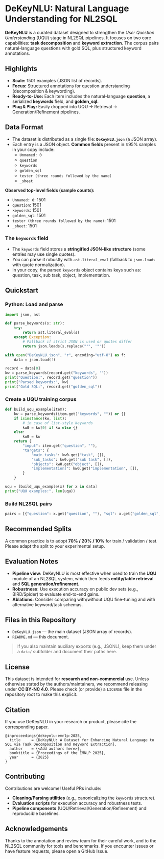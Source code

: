 # DeKeyNLU: Natural Language Understanding for NL2SQL

**DeKeyNLU** is a curated dataset designed to strengthen the *User Question Understanding* (UQU) stage in NL2SQL pipelines. 
It focuses on two core capabilities: **task decomposition** and **keyword extraction**. 
The corpus pairs natural-language questions with gold SQL, plus structured keyword annotations.


## Highlights

- **Scale:** 1501 examples (JSON list of records).
- **Focus:** Structured annotations for question understanding (decomposition & keywording).
- **Ready-to-Use:** Each item includes the natural-language **question**, a serialized **keywords** field, and **golden_sql**.
- **Plug & Play:** Easily dropped into UQU → Retrieval → Generation/Refinement pipelines.


## Data Format

- The dataset is distributed as a single file: **`DeKeyNLU.json`** (a JSON array).  
- Each entry is a JSON object. **Common fields** present in ≥95% samples in your copy include:
  - `Unnamed: 0`
  - `question`
  - `keywords`
  - `golden_sql`
  - `tester (three rounds followed by the name)`
  - `_sheet` 

**Observed top-level fields (sample counts):**
- `Unnamed: 0`: 1501
- `question`: 1501
- `keywords`: 1501
- `golden_sql`: 1501
- `tester (three rounds followed by the name)`: 1501
- `_sheet`: 1501

### The `keywords` field
- The `keywords` field stores a **stringified JSON-like structure** (some entries may use single quotes).  
- You can parse it robustly with `ast.literal_eval` (fallback to `json.loads` with quote normalization).
- In your copy, the parsed `keywords` object contains keys such as: question, task, sub task, object, implementation.


## Quickstart

### Python: Load and parse

```python
import json, ast

def parse_keywords(s: str):
    try:
        return ast.literal_eval(s)
    except Exception:
        # Fallback if strict JSON is used or quotes differ
        return json.loads(s.replace("'", '"'))

with open("DeKeyNLU.json", "r", encoding="utf-8") as f:
    data = json.load(f)

record = data[0]
kw = parse_keywords(record.get("keywords", ""))
print("Question:", record.get("question"))
print("Parsed keywords:", kw)
print("Gold SQL:", record.get("golden_sql"))
```

### Create a UQU training corpus
```python
def build_uqu_example(item):
    kw = parse_keywords(item.get("keywords", "")) or {}
    if isinstance(kw, list):
        # in case of list-style keywords
        kw0 = kw[0] if kw else {}
    else:
        kw0 = kw
    return {
        "input": item.get("question", ""),
        "targets": {
            "main_tasks": kw0.get("task", []),
            "sub_tasks": kw0.get("sub task", []),
            "objects": kw0.get("object", []),
            "implementations": kw0.get("implementation", []),
        }
    }

uqu = [build_uqu_example(x) for x in data]
print("UQU examples:", len(uqu))
```

### Build NL2SQL pairs
```python
pairs = [{"question": x.get("question", ""), "sql": x.get("golden_sql", "")} for x in data]
```



## Recommended Splits

A common practice is to adopt **70% / 20% / 10%** for train / validation / test.
Please adapt the split to your experimental setup.


## Evaluation Notes

- **Pipeline view:** DeKeyNLU is most effective when used to train the **UQU** module of an NL2SQL system, 
  which then feeds **entity/table retrieval** and **SQL generation/refinement**.
- **Robustness:** Use execution accuracy on public dev sets (e.g., BIRD/Spider) to evaluate end-to-end gains.
- **Ablations:** Consider comparing with/without UQU fine-tuning and with alternative keyword/task schemas.


## Files in this Repository

- `DeKeyNLU.json` — the main dataset (JSON array of records).
- `README.md` — this document.

> If you also maintain auxiliary exports (e.g., JSONL), keep them under a `data/` subfolder and document their paths here.


## License

This dataset is intended for **research and non‑commercial** use.
Unless otherwise stated by the authors/maintainers, we recommend releasing under **CC BY‑NC 4.0**.
Please check (or provide) a `LICENSE` file in the repository root to make this explicit.


## Citation

If you use DeKeyNLU in your research or product, please cite the corresponding paper.

```
@inproceedings{dekeynlu-emnlp-2025,
  title     = {DeKeyNLU: A Dataset for Enhancing Natural Language to SQL via Task Decomposition and Keyword Extraction},
  author    = {<Add authors here>},
  booktitle = {Proceedings of the EMNLP 2025},
  year      = {2025}
}
```


## Contributing

Contributions are welcome! Useful PRs include:
- **Cleaning/Parsing utilities** (e.g., canonicalizing the `keywords` structure).
- **Evaluation scripts** for execution accuracy and robustness tests.
- **Pipeline components** (UQU/Retrieval/Generation/Refinement) and reproducible baselines.


## Acknowledgements

Thanks to the annotation and review team for their careful work, and to the NL2SQL community for tools and benchmarks.
If you encounter issues or have feature requests, please open a GitHub Issue.
